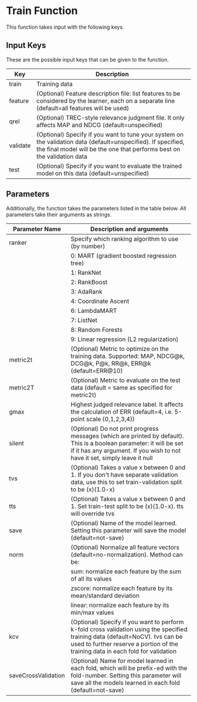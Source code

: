 # Train Function

This function takes input with the following keys.

## Input Keys

These are the possible input keys that can be given to the function.

| Key | Description |
| --- | --- |
| train | Training data |
| feature | (Optional) Feature description file: list features to be considered by the learner, each on a separate line (default=all features will be used) |
| qrel | (Optional) TREC-style relevance judgment file. It only affects MAP and NDCG (default=unspecified) |
| validate | (Optional) Specify if you want to tune your system on the validation data (default=unspecified). If specified, the final model will be the one that performs best on the validation data |
| test | (Optional) Specify if you want to evaluate the trained model on this data (default=unspecified) |

## Parameters

Additionally, the function takes the parameters listed in the table below. All parameters take their arguments as strings.

| Parameter Name | Description and arguments |
| --- | --- |
| ranker | Specify which ranking algorithm to use (by number) |
| | 0: MART (gradient boosted regression tree) |
| | 1: RankNet |
| | 2: RankBoost |
| | 3: AdaRank |
| | 4: Coordinate Ascent |
| | 6: LambdaMART |
| | 7: ListNet |
| | 8: Random Forests |
| | 9: Linear regression (L2 regularization) |
| metric2t | (Optional) Metric to optimize on the training data. Supported: MAP, NDCG@k, DCG@k, P@k, RR@k, ERR@k (default=ERR@10) |
| metric2T | (Optional) Metric to evaluate on the test data (default = same as specified for metric2t) |
| gmax | Highest judged relevance label. It affects the calculation of ERR (default=4, i.e. 5-point scale {0,1,2,3,4}) |
| silent | (Optional) Do not print progress messages (which are printed by default). This is a boolean parameter: it will be set if it has any argument. If you wish to not have it set, simply leave it null |
| tvs | (Optional) Takes a value x between 0 and 1. If you don't have separate validation data, use this to set train-validation split to be (x)(1.0-x) |
| tts | (Optional) Takes a value x between 0 and 1. Set train-test split to be (x)(1.0-x). tts will override tvs |
| save | (Optional) Name of the model learned. Setting this parameter will save the model (default=not-save) |
| norm | (Optional) Normalize all feature vectors (default=no-normalization). Method can be:
| | sum: normalize each feature by the sum of all its values |
| | zscore: normalize each feature by its mean/standard deviation |
| | linear: normalize each feature by its min/max values |
| kcv | (Optional) Specify if you want to perform k-fold cross validation using the specified training data (default=NoCV). tvs can be used to further reserve a portion of the training data in each fold for validation |
| saveCrossValidation | (Optional) Name for model learned in each fold, which will be prefix-ed with the fold-number. Setting this parameter will save all the models learned in each fold (default=not-save) |
